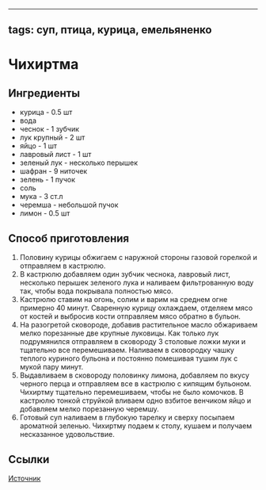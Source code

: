 ----
tags: суп, птица, курица, емельяненко
----

# Чихиртма

## Ингредиенты
- курица - 0.5 шт
- вода
- чеснок - 1 зубчик
- лук крупный - 2 шт
- яйцо - 1 шт
- лавровый лист - 1 шт
- зеленый лук - несколько перышек
- шафран - 9 ниточек
- зелень - 1 пучок
- соль
- мука - 3 ст.л
- черемша - небольшой пучок
- лимон - 0.5 шт

## Способ приготовления
1. Половину курицы обжигаем с наружной стороны газовой горелкой и отправляем в кастрюлю.
2. В кастрюлю добавляем один зубчик чеснока, лавровый лист, несколько перышек зеленого лука и наливаем фильтрованную воду так, чтобы вода покрывала полностью мясо.
3. Кастрюлю ставим на огонь, солим и варим на среднем огне примерно 40 минут. Сваренную курицу охлаждаем, отделяем мясо от костей и выбросив кости отправляем мясо обратно в бульон.
4. На разогретой сковороде, добавив растительное масло обжариваем мелко порезанные две крупные луковицы. Как только лук подрумянился отправляем в сковороду 3 столовые ложки муки и тщательно все перемешиваем. Наливаем в сковородку чашку теплого куриного бульона и постоянно помешивая тушим лук с мукой пару минут.
5. Выдавливаем в сковороду половинку лимона, добавляем по вкусу черного перца и отправляем все в кастрюлю с кипящим бульоном. Чихиртму тщательно перемешиваем, чтобы не было комочков. В кастрюлю тонкой струйкой вливаем одно взбитое венчиком яйцо и добавляем мелко порезанную черемшу.
6. Готовый суп наливаем в глубокую тарелку и сверху посыпаем ароматной зеленью. Чихиртму подаем к столу, кушаем и получаем несказанное удовольствие. 


## Ссылки
[Источник](https://zen.yandex.ru/media/gadget_chef/tri-dnia-do-zarplaty-etot-sup-spaset-korol-supov-ot-gruzin-chihirtma-605ac932bfa7cf63c6bcd797)